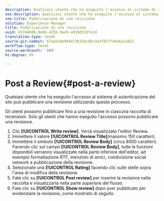 ```yaml
---
description: Qualsiasi utente che ha eseguito l'accesso al sistema di autenticazione del sito può pubblicare una revisione utilizzando questo processo.
seo-description: Qualsiasi utente che ha eseguito l'accesso al sistema di autenticazione del sito può pubblicare una revisione utilizzando questo processo.
seo-title: Pubblicazione di una revisione
solution: Experience Manager
title: Pubblicazione di una revisione
uuid: b5744b06-9e6b-425b-9a49-a919d32dfe1d
translation-type: tm+mt
source-git-commit: 67aeb3de964473b326c88c3a3f81ff48a6a12652
workflow-type: tm+mt
source-wordcount: '169'
ht-degree: 0%

---
```



# Post a Review{#post-a-review}

Qualsiasi utente che ha eseguito l&#39;accesso al sistema di autenticazione del sito può pubblicare una revisione utilizzando questo processo.

Gli utenti possono pubblicare fino a una revisione in ciascuna raccolta di recensioni. Solo gli utenti che hanno eseguito l&#39;accesso possono pubblicare una revisione.

1. Clic **[!UICONTROL Write review]**. Verrà visualizzato l&#39;editor Review.
1. Immettere il valore **[!UICONTROL Review Title]**(massimo 150 caratteri).
1. Immettere il simbolo **[!UICONTROL Review Body]** (circa 8000 caratteri). Facendo clic sul campo **[!UICONTROL Review Body]**, tutte le funzioni disponibili verranno visualizzate nella parte inferiore dell&#39;editor, ad esempio formattazione RTF, menzioni di amici, condivisione social network e pubblicazione della revisione.
1. Selezionate una **[!UICONTROL Rating]** facendo clic sulle stelle sopra l&#39;area di modifica della revisione.
1. Fate clic su **[!UICONTROL Post review]** per inserire la revisione nella raccolta e visualizzarla nella parte superiore del flusso.
1. Fate clic su **[!UICONTROL Show review]** dopo aver pubblicato per evidenziare la revisione, come mostrato di seguito.
